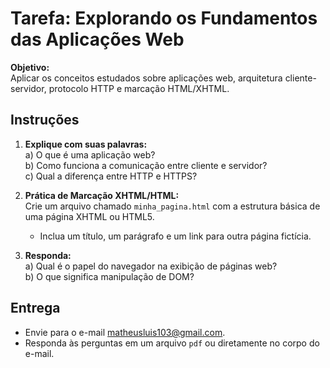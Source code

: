 # Tarefa: Explorando os Fundamentos das Aplicações Web

**Objetivo:**  
Aplicar os conceitos estudados sobre aplicações web, arquitetura cliente-servidor, protocolo HTTP e marcação HTML/XHTML.

## Instruções

1. **Explique com suas palavras:**  
   a) O que é uma aplicação web?  
   b) Como funciona a comunicação entre cliente e servidor?  
   c) Qual a diferença entre HTTP e HTTPS?

2. **Prática de Marcação XHTML/HTML:**  
   Crie um arquivo chamado `minha_pagina.html` com a estrutura básica de uma página XHTML ou HTML5.  
   - Inclua um título, um parágrafo e um link para outra página fictícia.

3. **Responda:**  
   a) Qual é o papel do navegador na exibição de páginas web?  
   b) O que significa manipulação de DOM?

## Entrega

- Envie para o e-mail matheusluis103@gmail.com.
- Responda às perguntas em um arquivo `pdf` ou diretamente no corpo do e-mail.
